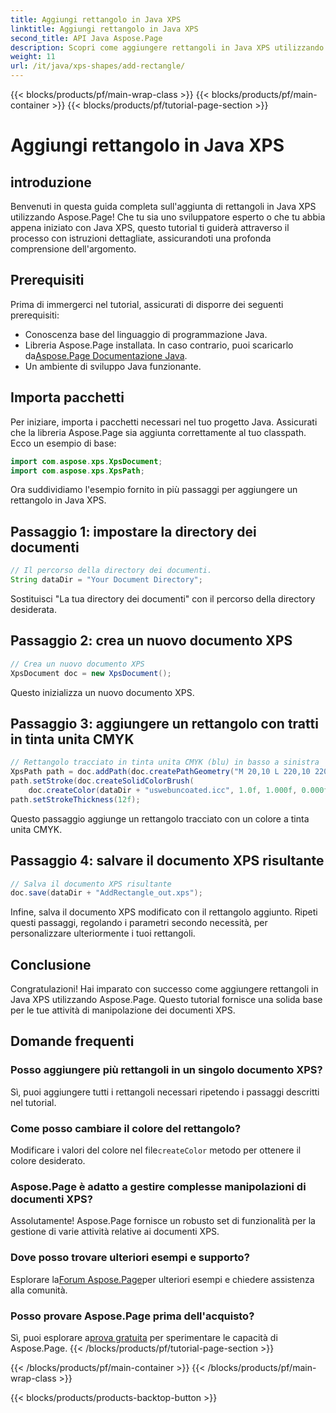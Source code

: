 ```yaml
---
title: Aggiungi rettangolo in Java XPS
linktitle: Aggiungi rettangolo in Java XPS
second_title: API Java Aspose.Page
description: Scopri come aggiungere rettangoli in Java XPS utilizzando Aspose.Page. Segui la nostra guida passo passo per una manipolazione fluida dei documenti. #JavaXPS #AsposePage
weight: 11
url: /it/java/xps-shapes/add-rectangle/
---
```


{{< blocks/products/pf/main-wrap-class >}}
{{< blocks/products/pf/main-container >}}
{{< blocks/products/pf/tutorial-page-section >}}

# Aggiungi rettangolo in Java XPS

## introduzione
Benvenuti in questa guida completa sull'aggiunta di rettangoli in Java XPS utilizzando Aspose.Page! Che tu sia uno sviluppatore esperto o che tu abbia appena iniziato con Java XPS, questo tutorial ti guiderà attraverso il processo con istruzioni dettagliate, assicurandoti una profonda comprensione dell'argomento.
## Prerequisiti
Prima di immergerci nel tutorial, assicurati di disporre dei seguenti prerequisiti:
- Conoscenza base del linguaggio di programmazione Java.
-  Libreria Aspose.Page installata. In caso contrario, puoi scaricarlo da[Aspose.Page Documentazione Java](https://reference.aspose.com/page/java/).
- Un ambiente di sviluppo Java funzionante.
## Importa pacchetti
Per iniziare, importa i pacchetti necessari nel tuo progetto Java. Assicurati che la libreria Aspose.Page sia aggiunta correttamente al tuo classpath. Ecco un esempio di base:
```java
import com.aspose.xps.XpsDocument;
import com.aspose.xps.XpsPath;
```
Ora suddividiamo l'esempio fornito in più passaggi per aggiungere un rettangolo in Java XPS.
## Passaggio 1: impostare la directory dei documenti
```java
// Il percorso della directory dei documenti.
String dataDir = "Your Document Directory";
```
Sostituisci "La tua directory dei documenti" con il percorso della directory desiderata.
## Passaggio 2: crea un nuovo documento XPS
```java
// Crea un nuovo documento XPS
XpsDocument doc = new XpsDocument();
```
Questo inizializza un nuovo documento XPS.
## Passaggio 3: aggiungere un rettangolo con tratti in tinta unita CMYK
```java
// Rettangolo tracciato in tinta unita CMYK (blu) in basso a sinistra
XpsPath path = doc.addPath(doc.createPathGeometry("M 20,10 L 220,10 220,100 20,100 Z"));
path.setStroke(doc.createSolidColorBrush(
    doc.createColor(dataDir + "uswebuncoated.icc", 1.0f, 1.000f, 0.000f, 0.000f, 0.000f)));
path.setStrokeThickness(12f);
```
Questo passaggio aggiunge un rettangolo tracciato con un colore a tinta unita CMYK.
## Passaggio 4: salvare il documento XPS risultante
```java
// Salva il documento XPS risultante
doc.save(dataDir + "AddRectangle_out.xps");
```
Infine, salva il documento XPS modificato con il rettangolo aggiunto.
Ripeti questi passaggi, regolando i parametri secondo necessità, per personalizzare ulteriormente i tuoi rettangoli.
## Conclusione
Congratulazioni! Hai imparato con successo come aggiungere rettangoli in Java XPS utilizzando Aspose.Page. Questo tutorial fornisce una solida base per le tue attività di manipolazione dei documenti XPS.
## Domande frequenti
### Posso aggiungere più rettangoli in un singolo documento XPS?
Sì, puoi aggiungere tutti i rettangoli necessari ripetendo i passaggi descritti nel tutorial.
### Come posso cambiare il colore del rettangolo?
 Modificare i valori del colore nel file`createColor` metodo per ottenere il colore desiderato.
### Aspose.Page è adatto a gestire complesse manipolazioni di documenti XPS?
Assolutamente! Aspose.Page fornisce un robusto set di funzionalità per la gestione di varie attività relative ai documenti XPS.
### Dove posso trovare ulteriori esempi e supporto?
 Esplorare la[Forum Aspose.Page](https://forum.aspose.com/c/page/39)per ulteriori esempi e chiedere assistenza alla comunità.
### Posso provare Aspose.Page prima dell'acquisto?
 Sì, puoi esplorare a[prova gratuita](https://releases.aspose.com/) per sperimentare le capacità di Aspose.Page.
{{< /blocks/products/pf/tutorial-page-section >}}

{{< /blocks/products/pf/main-container >}}
{{< /blocks/products/pf/main-wrap-class >}}

{{< blocks/products/products-backtop-button >}}
